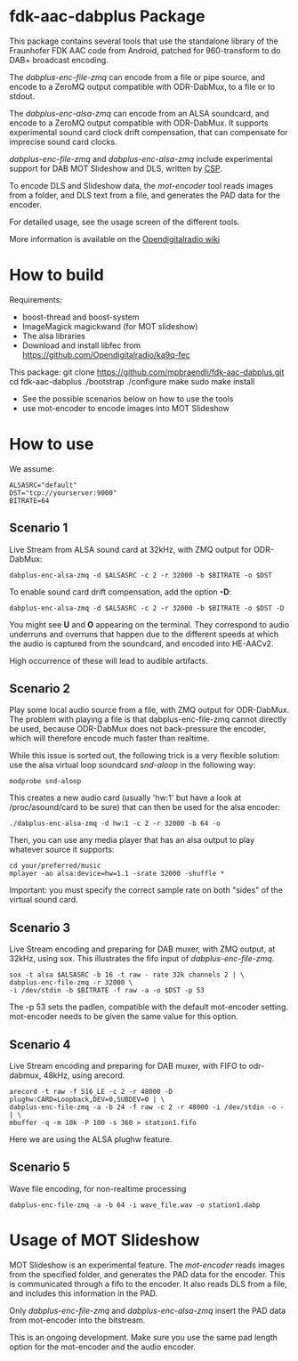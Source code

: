 fdk-aac-dabplus Package
=======================

This package contains several tools that use the standalone library
of the Fraunhofer FDK AAC code from Android, patched for
960-transform to do DAB+ broadcast encoding.

The *dabplus-enc-file-zmq* can encode from a file or pipe source,
and encode to a ZeroMQ output compatible with ODR-DabMux, to a
file or to stdout.

The *dabplus-enc-alsa-zmq* can encode from an ALSA soundcard,
and encode to a ZeroMQ output compatible with ODR-DabMux. It supports
experimental sound card clock drift compensation, that can compensate
for imprecise sound card clocks.

*dabplus-enc-file-zmq* and *dabplus-enc-alsa-zmq* include experimental
support for DAB MOT Slideshow and DLS, written by [CSP](http://rd.csp.it).

To encode DLS and Slideshow data, the *mot-encoder* tool reads images
from a folder, and DLS text from a file, and generates the PAD data
for the encoder.

For detailed usage, see the usage screen of the different tools.

More information is available on the
[Opendigitalradio wiki](http://opendigitalradio.org)

How to build
=============

Requirements:

* boost-thread and boost-system
* ImageMagick magickwand (for MOT slideshow)
* The alsa libraries
* Download and install libfec from https://github.com/Opendigitalradio/ka9q-fec

This package:
    git clone https://github.com/mpbraendli/fdk-aac-dabplus.git
    cd fdk-aac-dabplus
    ./bootstrap
    ./configure
    make
    sudo make install

* See the possible scenarios below on how to use the tools
* use mot-encoder to encode images into MOT Slideshow


How to use
==========

We assume:

    ALSASRC="default"
    DST="tcp://yourserver:9000"
    BITRATE=64

Scenario 1
----------

Live Stream from ALSA sound card at 32kHz, with ZMQ output for ODR-DabMux:

    dabplus-enc-alsa-zmq -d $ALSASRC -c 2 -r 32000 -b $BITRATE -o $DST

To enable sound card drift compensation, add the option **-D**:

    dabplus-enc-alsa-zmq -d $ALSASRC -c 2 -r 32000 -b $BITRATE -o $DST -D

You might see **U** and **O<number>** appearing on the terminal. They correspond
to audio underruns and overruns that happen due to the different speeds at which
the audio is captured from the soundcard, and encoded into HE-AACv2.

High occurrence of these will lead to audible artifacts.

Scenario 2
----------

Play some local audio source from a file, with ZMQ output for ODR-DabMux. The problem with
playing a file is that dabplus-enc-file-zmq cannot directly be used, because ODR-DabMux
does not back-pressure the encoder, which will therefore encode much faster than realtime.

While this issue is sorted out, the following trick is a very flexible solution: use the
alsa virtual loop soundcard *snd-aloop* in the following way:

    modprobe snd-aloop

This creates a new audio card (usually 'hw:1' but have a look at /proc/asound/card to be sure) that
can then be used for the alsa encoder:

    ./dabplus-enc-alsa-zmq -d hw:1 -c 2 -r 32000 -b 64 -o

Then, you can use any media player that has an alsa output to play whatever source it supports:

    cd your/preferred/music
    mplayer -ao alsa:device=hw=1.1 -srate 32000 -shuffle *

Important: you must specify the correct sample rate on both "sides" of the virtual sound card.


Scenario 3
----------
Live Stream encoding and preparing for DAB muxer, with ZMQ output, at 32kHz, using sox.
This illustrates the fifo input of *dabplus-enc-file-zmq*.


    sox -t alsa $ALSASRC -b 16 -t raw - rate 32k channels 2 | \
    dabplus-enc-file-zmq -r 32000 \
    -i /dev/stdin -b $BITRATE -f raw -a -o $DST -p 53

The -p 53 sets the padlen, compatible with the default mot-encoder setting. mot-encoder needs
to be given the same value for this option.


Scenario 4
----------
Live Stream encoding and preparing for DAB muxer, with FIFO to odr-dabmux, 48kHz, using
arecord.

    arecord -t raw -f S16_LE -c 2 -r 48000 -D plughw:CARD=Loopback,DEV=0,SUBDEV=0 | \
    dabplus-enc-file-zmq -a -b 24 -f raw -c 2 -r 48000 -i /dev/stdin -o - | \
    mbuffer -q -m 10k -P 100 -s 360 > station1.fifo

Here we are using the ALSA plughw feature.

Scenario 5
----------
Wave file encoding, for non-realtime processing

    dabplus-enc-file-zmq -a -b 64 -i wave_file.wav -o station1.dabp


Usage of MOT Slideshow
======================

MOT Slideshow is an experimental feature. The *mot-encoder* reads images from
the specified folder, and generates the PAD data for the encoder. This is
communicated through a fifo to the encoder. It also reads DLS from a file, and
includes this information in the PAD.

Only *dabplus-enc-file-zmq* and *dabplus-enc-alsa-zmq* insert the PAD data from
mot-encoder into the bitstream.

This is an ongoing development. Make sure you use the same pad length option
for the mot-encoder and the audio encoder.

